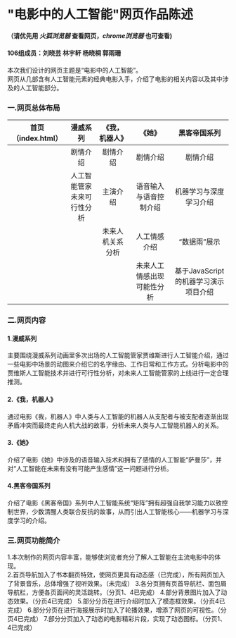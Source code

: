 # "电影中的人工智能"网页作品陈述   
#### （请优先用 *火狐浏览器* 查看网页，*chrome浏览器* 也可查看)   
#### 106组成员：刘晓芸 林宇轩 杨晓桐 郭雨珊   
本次我们设计的网页主题是“电影中的人工智能”。    
网页从几部含有人工智能元素的经典电影入手，介绍了电影的相关内容以及其中涉及的人工智能部分。   
### 一.网页总体布局   

|首页（index.html）|漫威系列|《我，机器人》|《她》|黑客帝国系列|
|:--------------:|:-----:|:----------:|:---:|:--------:|
| |剧情介绍|剧情介绍|剧情介绍|剧情介绍|
| |人工智能管家未来可行性分析|主演介绍|语音输入与语音控制介绍|机器学习与深度学习介绍|
| | |未来人机关系分析|人工情感介绍|“数据雨”展示|
| | | |未来人工情感出现可能性分析|基于JavaScript的机器学习演示项目介绍|    

### 二.网页内容    
#### 1.漫威系列    
主要围绕漫威系列动画里多次出场的人工智能管家贾维斯进行人工智能介绍，通过一些电影中场景的动图来介绍它的名字缘由、工作日常和工作方式。分析电影中的贾维斯人工智能技术并进行可行性分析，对未来人工智能管家的上线进行一定合理推测。    
#### 2.《我，机器人》    
通过电影《我，机器人》中人类与人工智能的机器人从支配者与被支配者逐渐出现矛盾冲突而最终走向人机大战的故事，分析未来人类与人工智能机器人的关系。    
#### 3.《她》    
介绍了电影《她》中涉及的语音输入技术和拥有了感情的人工智能“萨曼莎”，并对“人工智能在未来有没有可能产生感情”这一问题进行分析。    
#### 4.黑客帝国系列    
介绍了电影《黑客帝国》系列中人工智能系统“矩阵”拥有超强自我学习能力以致控制世界，少数清醒人类联合反抗的故事，从而引出人工智能核心——机器学习与深度学习的介绍。    
### 三.网页功能简介    
1.本次制作的网页内容丰富，能够使浏览者充分了解人工智能在主流电影中的体现。    
2.首页导航加入了书本翻页特效，使网页更具有动态感（已完成），所有网页加入了背景音乐，总体增强了视听效果。（未完成）
3.各分页拥有页首导航栏、面包屑导航栏，方便各页面间的灵活跳转。（分页1、4已完成）
4.部分背景图片加入了动态效果。（分页4已完成）
5.部分分页在进行介绍时加入了模态框效果。（分页4已完成）
6.部分分页在进行海报展示时加入了轮播效果，增添了网页的可视性。（分页4已完成）
7.部分分页加入了动态的电影精彩片段，实现了动态图标。（分页1、4已完成）
